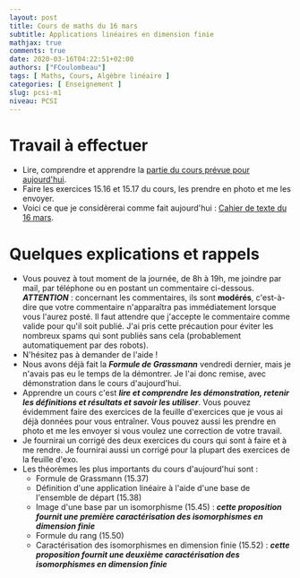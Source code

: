 ```yaml
---
layout: post
title: Cours de maths du 16 mars
subtitle: Applications linéaires en dimension finie
mathjax: true
comments: true
date: 2020-03-16T04:22:51+02:00
authors: ["FCoulombeau"]
tags: [ Maths, Cours, Algèbre linéaire ]
categories: [ Enseignement ]
slug: pcsi-m1
niveau: PCSI
---
```


# Travail à effectuer

- Lire, comprendre et apprendre la [partie du cours prévue pour aujourd'hui](https://fcoulombeau.github.io/PCSI-Cours-16032020.pdf).
- Faire les exercices 15.16 et 15.17 du cours, les prendre en photo et me les envoyer.
- Voici ce que je considèrerai comme fait aujourd'hui : [Cahier de texte du 16 mars](https://fcoulombeau.github.io/CT-16032020.pdf).

# Quelques explications et rappels

- Vous pouvez à tout moment de la journée, de 8h à 19h, me joindre par mail, par téléphone ou en postant un commentaire ci-dessous.  
  **_ATTENTION_** : concernant les commentaires, ils sont **modérés**, c'est-à-dire que votre commentaire n'apparaîtra pas immédiatement lorsque vous l'aurez posté. Il faut attendre que j'accepte le commentaire comme valide pour qu'il soit publié. J'ai pris cette précaution pour éviter les nombreux spams qui sont publiés sans cela (probablement automatiquement par des robots).
- N'hésitez pas à demander de l'aide !
- Nous avons déjà fait la **_Formule de Grassmann_** vendredi dernier, mais je n'avais pas eu le temps de la démontrer. Je l'ai donc remise, avec démonstration dans le cours d'aujourd'hui.
- Apprendre un cours c'est **_lire et comprendre les démonstration, retenir les définitions et résultats et savoir les utiliser_**. Vous pouvez évidemment faire des exercices de la feuille d'exercices que je vous ai déjà données pour vous entraîner. Vous pouvez aussi les prendre en photo et me les envoyer si vous voulez une correction de votre travail.
- Je fournirai un corrigé des deux exercices du cours qui sont à faire et à me rendre. Je fournirai aussi un corrigé pour la plupart des exercices de la feuille d'exo.
- Les théorèmes les plus importants du cours d'aujourd'hui sont :
   - Formule de Grassmann (15.37)
   - Définition d'une application linéaire à l'aide d'une base de l'ensemble de départ (15.38)
   - Image d'une base par un isomorphisme (15.45) : **_cette proposition fournit une première caractérisation des isomorphismes en dimension finie_**
   - Formule du rang (15.50)
   - Caractérisation des isomorphismes en dimension finie (15.52) : **_cette proposition fournit une deuxième caractérisation des isomorphismes en dimension finie_**
   
